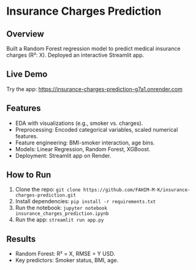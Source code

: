 # Insurance Charges Prediction

## Overview
Built a Random Forest regression model to predict medical insurance charges (R²: X). Deployed an interactive Streamlit app.

## Live Demo
Try the app: https://insurance-charges-prediction-g7a1.onrender.com

## Features
- EDA with visualizations (e.g., smoker vs. charges).
- Preprocessing: Encoded categorical variables, scaled numerical features.
- Feature engineering: BMI-smoker interaction, age bins.
- Models: Linear Regression, Random Forest, XGBoost.
- Deployment: Streamlit app on Render.

## How to Run
1. Clone the repo: `git clone https://github.com/FAHIM-M-K/insurance-charges-prediction.git`
2. Install dependencies: `pip install -r requirements.txt`
3. Run the notebook: `jupyter notebook insurance_charges_prediction.ipynb`
4. Run the app: `streamlit run app.py`

## Results
- Random Forest: R² = X, RMSE = Y USD.
- Key predictors: Smoker status, BMI, age.